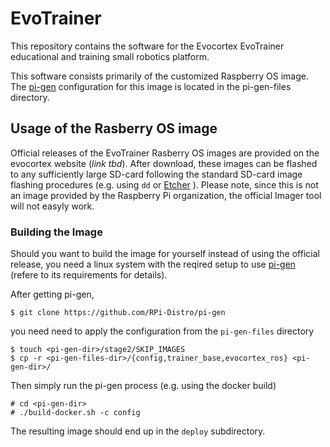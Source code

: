# EvoTrainer

This repository contains the software for the Evocortex EvoTrainer educational
and training small robotics platform.

This software consists primarily of the customized Raspberry OS image.
The [pi-gen](https://github.com/RPi-Distro/pi-gen) configuration for this image
is located in the pi-gen-files directory.

## Usage of the Rasberry OS image

Official releases of the EvoTrainer Rasberry OS images are provided on the 
evocortex website (*link tbd*).
After download, these images can be flashed to any sufficiently large SD-card
following the standard SD-card image flashing procedures (e.g. using `dd` or
[Etcher](https://www.balena.io/etcher/) ).
Please note, since this is not an image provided by the Raspberry Pi organization,
the official Imager tool will not easyly work.

### Building the Image

Should you want to build the image for yourself instead of using the official 
release, you need a linux system with the reqired setup to use 
[pi-gen](https://github.com/RPi-Distro/pi-gen) (refere to its requirements for 
details).

After getting pi-gen,

	$ git clone https://github.com/RPi-Distro/pi-gen

you need need to apply the configuration from the `pi-gen-files` directory

	$ touch <pi-gen-dir>/stage2/SKIP_IMAGES
	$ cp -r <pi-gen-files-dir>/{config,trainer_base,evocortex_ros} <pi-gen-dir>/

Then simply run the pi-gen process (e.g. using the docker build)

	# cd <pi-gen-dir>
	# ./build-docker.sh -c config

The resulting image should end up in the `deploy` subdirectory.


